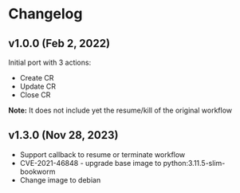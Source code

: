 # Changelog

## v1.0.0 (Feb 2, 2022)

Initial port with 3 actions:

* Create CR
* Update CR
* Close CR

**Note:** It does not include yet the resume/kill of the original workflow

## v1.3.0 (Nov 28, 2023)

* Support callback to resume or terminate workflow
* CVE-2021-46848 - upgrade base image to python:3.11.5-slim-bookworm
* Change image to debian
